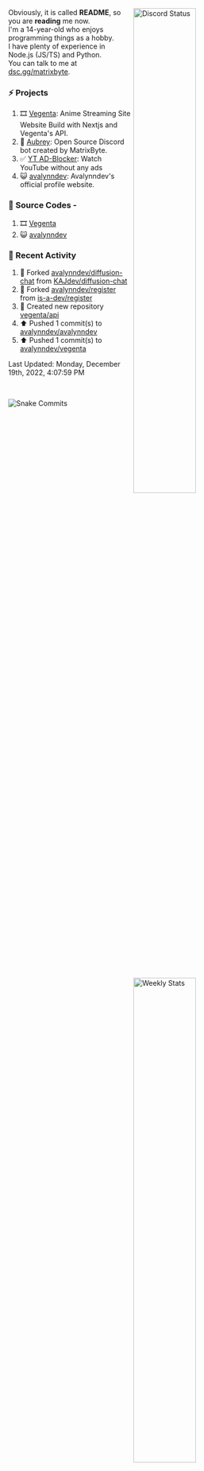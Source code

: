 <a href="https://discord.com/users/735059235141845003" target="_blank">
	<img width="50%" align="right" alt="Discord Status" src="https://lanyard.cnrad.dev/api/735059235141845003?bg=1f1f1f&borderRadius=5px">
</a>
<a href="https://wakatime.com/@Avalynn" target="_blank">
	<img width="50%" align="right" alt="Weekly Stats" src="https://github-readme-stats.vercel.app/api/wakatime?username=avalynn&border_radius=5px&theme=dark&bg_color=1f1f1f&border_color=1f1f1f&icon_color=58a6ff&show_icons=true&disable_animations=true&custom_title=Weekly%20Stats&v=2">
</a>

<div align="left">
Obviously, it is called <b>README</b>, so you are <b>reading</b> me now.<br> 
I'm a 14-year-old who enjoys programming things as a hobby. <br>
I have plenty of experience in Node.js (JS/TS) and Python.<br>
You can talk to me at <a href="https://dsc.gg/matrixbyte">dsc.gg/matrixbyte</a>.<br>
</div>

### ⚡ Projects
1. 🎞️ [Vegenta](https://vegenta.vercel.app): Anime Streaming Site Website Build with Nextjs and Vegenta's API.
2. 🤖 [Aubrey](https://github.com/MatrixByte/Aubrey): Open Source Discord bot created by MatrixByte.
3. ✅ [YT AD-Blocker](https://github.com/uzukidev/ad-block-yt): Watch YouTube without any ads
4. 😺 [avalynndev](https://avalynn.is-a-good.dev): Avalynndev's official profile website.

### 📄 Source Codes -
1. 🎞️ [Vegenta](https://github.com/avalynndev/vegenta)
2. 😺 [avalynndev](https://github.com/uzukidev/avalynndev)

### 📄 Recent Activity

<!--RECENT_ACTIVITY:start-->
1. 🔱 Forked [avalynndev/diffusion-chat](https://github.com/avalynndev/diffusion-chat) from [KAJdev/diffusion-chat](https://github.com/KAJdev/diffusion-chat)
2. 🔱 Forked [avalynndev/register](https://github.com/avalynndev/register) from [is-a-dev/register](https://github.com/is-a-dev/register)
3. 📔 Created new repository [vegenta/api](https://github.com/vegenta/api)
4. ⬆️ Pushed 1 commit(s) to [avalynndev/avalynndev](https://github.com/avalynndev/avalynndev)
5. ⬆️ Pushed 1 commit(s) to [avalynndev/vegenta](https://github.com/avalynndev/vegenta)
<!--RECENT_ACTIVITY:end-->

<!--RECENT_ACTIVITY:last_update-->
Last Updated: Monday, December 19th, 2022, 4:07:59 PM
<!--RECENT_ACTIVITY:last_update_end-->

<br />

![Snake Commits](https://raw.githubusercontent.com/avalynndev/avalynndev/e7cc130b71cdb75f5598d2d6c3076f6aa0f2585b/github-contribution-grid-snake.svg)
